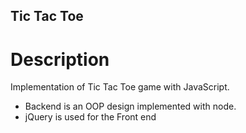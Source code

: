 ## Tic Tac Toe 

# Description 

Implementation of Tic Tac Toe game with JavaScript. 
* Backend is an OOP design implemented with node. 
* jQuery is used for the Front end
